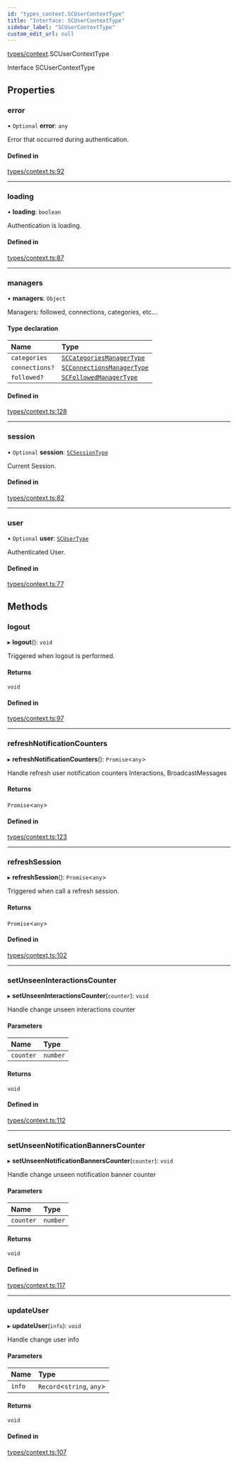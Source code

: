 ```yaml
---
id: "types_context.SCUserContextType"
title: "Interface: SCUserContextType"
sidebar_label: "SCUserContextType"
custom_edit_url: null
---
```


[types/context](../modules/types_context.md).SCUserContextType

Interface SCUserContextType

## Properties

### error

• `Optional` **error**: `any`

Error that occurred during authentication.

#### Defined in

[types/context.ts:92](https://github.com/selfcommunity/community-ui/blob/1eb776a/packages/sc-core/src/types/context.ts#L92)

___

### loading

• **loading**: `boolean`

Authentication is loading.

#### Defined in

[types/context.ts:87](https://github.com/selfcommunity/community-ui/blob/1eb776a/packages/sc-core/src/types/context.ts#L87)

___

### managers

• **managers**: `Object`

Managers: followed, connections, categories, etc...

#### Type declaration

| Name | Type |
| :------ | :------ |
| `categories` | [`SCCategoriesManagerType`](types_context.SCCategoriesManagerType.md) |
| `connections?` | [`SCConnectionsManagerType`](types_context.SCConnectionsManagerType.md) |
| `followed?` | [`SCFollowedManagerType`](types_context.SCFollowedManagerType.md) |

#### Defined in

[types/context.ts:128](https://github.com/selfcommunity/community-ui/blob/1eb776a/packages/sc-core/src/types/context.ts#L128)

___

### session

• `Optional` **session**: [`SCSessionType`](types_context.SCSessionType.md)

Current Session.

#### Defined in

[types/context.ts:82](https://github.com/selfcommunity/community-ui/blob/1eb776a/packages/sc-core/src/types/context.ts#L82)

___

### user

• `Optional` **user**: [`SCUserType`](types_user.SCUserType.md)

Authenticated User.

#### Defined in

[types/context.ts:77](https://github.com/selfcommunity/community-ui/blob/1eb776a/packages/sc-core/src/types/context.ts#L77)

## Methods

### logout

▸ **logout**(): `void`

Triggered when logout is performed.

#### Returns

`void`

#### Defined in

[types/context.ts:97](https://github.com/selfcommunity/community-ui/blob/1eb776a/packages/sc-core/src/types/context.ts#L97)

___

### refreshNotificationCounters

▸ **refreshNotificationCounters**(): `Promise`<`any`\>

Handle refresh user notification counters
Interactions, BroadcastMessages

#### Returns

`Promise`<`any`\>

#### Defined in

[types/context.ts:123](https://github.com/selfcommunity/community-ui/blob/1eb776a/packages/sc-core/src/types/context.ts#L123)

___

### refreshSession

▸ **refreshSession**(): `Promise`<`any`\>

Triggered when call a refresh session.

#### Returns

`Promise`<`any`\>

#### Defined in

[types/context.ts:102](https://github.com/selfcommunity/community-ui/blob/1eb776a/packages/sc-core/src/types/context.ts#L102)

___

### setUnseenInteractionsCounter

▸ **setUnseenInteractionsCounter**(`counter`): `void`

Handle change unseen interactions counter

#### Parameters

| Name | Type |
| :------ | :------ |
| `counter` | `number` |

#### Returns

`void`

#### Defined in

[types/context.ts:112](https://github.com/selfcommunity/community-ui/blob/1eb776a/packages/sc-core/src/types/context.ts#L112)

___

### setUnseenNotificationBannersCounter

▸ **setUnseenNotificationBannersCounter**(`counter`): `void`

Handle change unseen notification banner counter

#### Parameters

| Name | Type |
| :------ | :------ |
| `counter` | `number` |

#### Returns

`void`

#### Defined in

[types/context.ts:117](https://github.com/selfcommunity/community-ui/blob/1eb776a/packages/sc-core/src/types/context.ts#L117)

___

### updateUser

▸ **updateUser**(`info`): `void`

Handle change user info

#### Parameters

| Name | Type |
| :------ | :------ |
| `info` | `Record`<`string`, `any`\> |

#### Returns

`void`

#### Defined in

[types/context.ts:107](https://github.com/selfcommunity/community-ui/blob/1eb776a/packages/sc-core/src/types/context.ts#L107)
